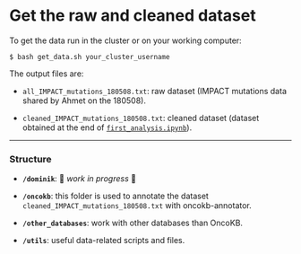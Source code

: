 # Get the raw and cleaned dataset

To get the data run in the cluster or on your working computer:
```shell
$ bash get_data.sh your_cluster_username
```

The output files are:

- `all_IMPACT_mutations_180508.txt`: raw dataset (IMPACT mutations data shared by Ahmet on the 180508).

- `cleaned_IMPACT_mutations_180508.txt`: cleaned dataset (dataset obtained at the end of [`first_analysis.ipynb`](https://github.com/ElsaB/impact-annotator/blob/master/analysis/description/180731_pierre/first_analysis.ipynb)).

***

### Structure

* **`/dominik`**: :construction: *work in progress* :construction:

* **`/oncokb`**: this folder is used to annotate the dataset `cleaned_IMPACT_mutations_180508.txt` with oncokb-annotator.

* **`/other_databases`**: work with other databases than OncoKB.

* **`/utils`**: useful data-related scripts and files.